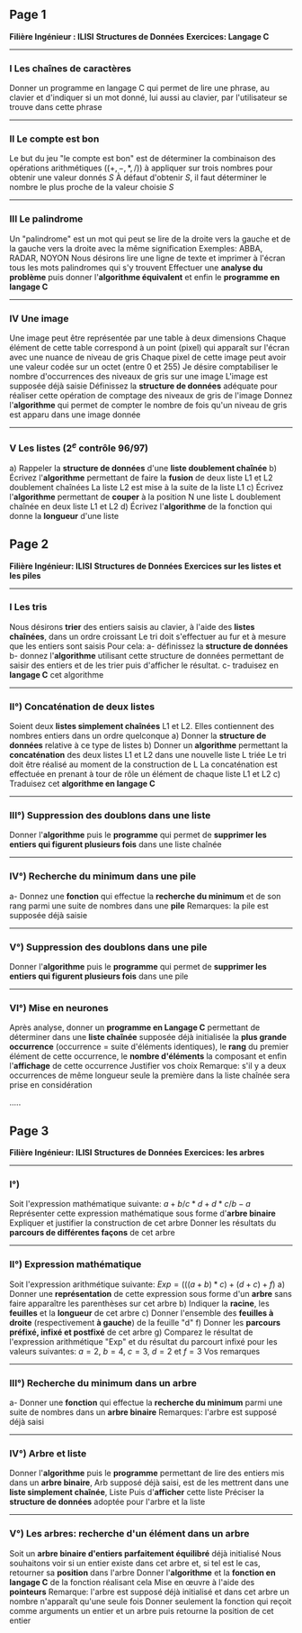 ## Page 1

**Filière Ingénieur : ILISI**
**Structures de Données** 
**Exercices: Langage C** 

---

### I Les chaînes de caractères

Donner un programme en langage C qui permet de lire une phrase, au clavier  et d'indiquer si un mot donné, lui aussi au clavier, par l'utilisateur se trouve dans cette phrase

---

### II Le compte est bon

Le but du jeu "le compte est bon" est de déterminer la combinaison des opérations arithmétiques ($(+, -, *, /)$) à appliquer sur trois nombres pour obtenir une valeur donnés $S$ À défaut d'obtenir $S$, il faut déterminer le nombre le plus proche de la valeur choisie $S$

---

### III Le palindrome

Un "palindrome" est un mot qui peut se lire de la droite vers la gauche et de la gauche vers la droite avec la même signification
Exemples: ABBA, RADAR, NOYON 
Nous désirons lire une ligne de texte et imprimer à l'écran tous les mots palindromes qui s'y trouvent
Effectuer une **analyse du problème** puis donner l'**algorithme équivalent** et enfin le **programme en langage C**

---

### IV Une image

Une image peut être représentée par une table à deux dimensions Chaque élément de cette table correspond à un point (pixel) qui apparaît sur l'écran avec une nuance de niveau de gris Chaque pixel de cette image peut avoir une valeur codée sur un octet (entre 0 et 255)
Je désire comptabiliser le nombre d'occurrences des niveaux de gris sur une image L'image est supposée déjà saisie
Définissez la **structure de données** adéquate pour réaliser cette opération de comptage des niveaux de gris de l'image
Donnez l'**algorithme** qui permet de compter le nombre de fois qu'un niveau de gris est apparu dans une image donnée

---

### V Les listes ($2^e$ contrôle $96/97$) 

a) Rappeler la **structure de données** d'une **liste doublement chaînée**
b) Écrivez l'**algorithme** permettant de faire la **fusion** de deux liste L1 et L2 doublement chaînées La liste L2 est mise à la suite de la liste L1
c) Écrivez l'**algorithme** permettant de **couper** à la position N une liste L doublement chaînée en deux liste L1 et L2
d) Écrivez l'**algorithme** de la fonction qui donne la **longueur** d'une liste


## Page 2

**Filière Ingénieur: ILISI** 
**Structures de Données** 
**Exercices sur les listes et les piles** 

---

### I Les tris

Nous désirons **trier** des entiers saisis au clavier, à l'aide des **listes chaînées**, dans un ordre croissant Le tri doit s'effectuer au fur et à mesure que les entiers sont saisis Pour cela:
a- définissez la **structure de données** 
b- donnez l'**algorithme** utilisant cette structure de données permettant de saisir des entiers et de les trier puis d'afficher le résultat.
c- traduisez en **langage C** cet algorithme

---

### II°) Concaténation de deux listes

Soient deux **listes simplement chaînées** L1 et L2. Elles contiennent des nombres entiers dans un ordre quelconque
a) Donner la **structure de données** relative à ce type de listes
b) Donner un **algorithme** permettant la **concaténation** des deux listes L1 et L2 dans une nouvelle liste L triée Le tri doit être réalisé au moment de la construction de L La concaténation est effectuée en prenant à tour de rôle un élément de chaque liste L1 et L2
c) Traduisez cet **algorithme en langage C**

---

### III°) Suppression des doublons dans une liste

Donner l'**algorithme** puis le **programme** qui permet de **supprimer les entiers qui figurent plusieurs fois** dans une liste chaînée

---

### IV°) Recherche du minimum dans une pile

a- Donnez une **fonction** qui effectue la **recherche du minimum** et de son rang parmi une suite de nombres dans une **pile**
Remarques: la pile est supposée déjà saisie

---

### V°) Suppression des doublons dans une pile

Donner l'**algorithme** puis le **programme** qui permet de **supprimer les entiers qui figurent plusieurs fois** dans une pile

---

### VI°) Mise en neurones

Après analyse, donner un **programme en Langage C** permettant de déterminer dans une **liste chaînée** supposée déjà initialisée la **plus grande occurrence** (occurrence = suite d'éléments identiques), le **rang** du premier élément de cette occurrence, le **nombre d'éléments** la composant et enfin l'**affichage** de cette occurrence
Justifier vos choix
Remarque: s'il y a deux occurrences de même longueur seule la première dans la liste chaînée sera prise en considération

..... 

## Page 3

**Filière Ingénieur: ILISI** 
**Structures de Données** 
**Exercices: les arbres** 

---

### I°)

Soit l'expression mathématique suivante: $a+b/c*d+d*c/b-a$ 
Représenter cette expression mathématique sous forme d'**arbre binaire** Expliquer et justifier la construction de cet arbre Donner les résultats du **parcours de différentes façons** de cet arbre

---

### II°) Expression mathématique

Soit l'expression arithmétique suivante: $Exp=(((a+b)*c)+(d+c)+f)$ 
a) Donner une **représentation** de cette expression sous forme d'un **arbre** sans faire apparaître les parenthèses sur cet arbre
b) Indiquer la **racine**, les **feuilles** et la **longueur** de cet arbre
c) Donner l'ensemble des **feuilles à droite** (respectivement **à gauche**) de la feuille "d"
f) Donner les **parcours préfixé, infixé et postfixé** de cet arbre
g) Comparez le résultat de l'expression arithmétique "Exp" et du résultat du parcourt infixé pour les valeurs suivantes: $a=2$, $b=4$, $c=3$, $d=2$ et $f=3$ Vos remarques

---

### III°) Recherche du minimum dans un arbre

a- Donner une **fonction** qui effectue la **recherche du minimum** parmi une suite de nombres dans un **arbre binaire**
Remarques: l'arbre est supposé déjà saisi

---

### IV°) Arbre et liste

Donner l'**algorithme** puis le **programme** permettant de lire des entiers mis dans un **arbre binaire**, Arb supposé déjà saisi, est de les mettrent dans une **liste simplement chaînée**, Liste
Puis d'**afficher** cette liste Préciser la **structure de données** adoptée pour l'arbre et la liste

---

### V°) Les arbres: recherche d'un élément dans un arbre

Soit un **arbre binaire d'entiers parfaitement équilibré** déjà initialisé Nous souhaitons voir si un entier existe dans cet arbre et, si tel est le cas, retourner sa **position** dans l'arbre
Donner l'**algorithme** et la **fonction en langage C** de la fonction réalisant cela Mise en œuvre à l'aide des **pointeurs**
Remarque: l'arbre est supposé déjà initialisé et dans cet arbre un nombre n'apparaît qu'une seule fois Donner seulement la fonction qui reçoit comme arguments un entier et un arbre puis retourne la position de cet entier
